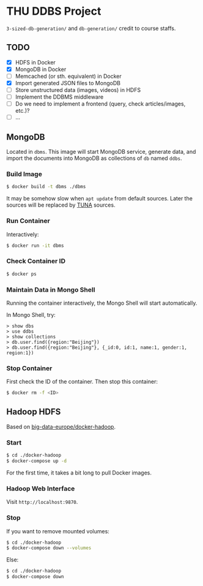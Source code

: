 # THU DDBS Project

`3-sized-db-generation/` and `db-generation/` credit to course staffs.

## TODO

- [x] HDFS in Docker
- [x] MongoDB in Docker
- [ ] Memcached (or sth. equivalent) in Docker
- [x] Import generated JSON files to MongoDB
- [ ] Store unstructured data (images, videos) in HDFS
- [ ] Implement the DDBMS middleware
- [ ] Do we need to implement a frontend (query, check articles/images, etc.)?
- [ ] ...

## MongoDB

Located in `dbms`. This image will start MongoDB service, generate data, and import the documents into MongoDB as collections of `db` named `ddbs`.

### Build Image

```sh
$ docker build -t dbms ./dbms
```

It may be somehow slow when `apt update` from default sources. Later the sources will be replaced by [TUNA](https://mirrors.tuna.tsinghua.edu.cn/) sources.

### Run Container

Interactively:

```sh
$ docker run -it dbms
```

### Check Container ID

```sh
$ docker ps
```


### Maintain Data in Mongo Shell

Running the container interactively, the Mongo Shell will start automatically.

In Mongo Shell, try:

```mongo
> show dbs
> use ddbs
> show collections
> db.user.find({region:"Beijing"})
> db.user.find({region:"Beijing"}, {_id:0, id:1, name:1, gender:1, region:1})
```

### Stop Container

First check the ID of the container. Then stop this container:

```sh
$ docker rm -f <ID>
```

## Hadoop HDFS

Based on [big-data-europe/docker-hadoop](https://github.com/big-data-europe/docker-hadoop).

### Start

```sh
$ cd ./docker-hadoop
$ docker-compose up -d
```

For the first time, it takes a bit long to pull Docker images.

### Hadoop Web Interface

Visit `http://localhost:9870`.

### Stop

If you want to remove mounted volumes:

```sh
$ cd ./docker-hadoop
$ docker-compose down --volumes
```

Else:

```sh
$ cd ./docker-hadoop
$ docker-compose down
```
